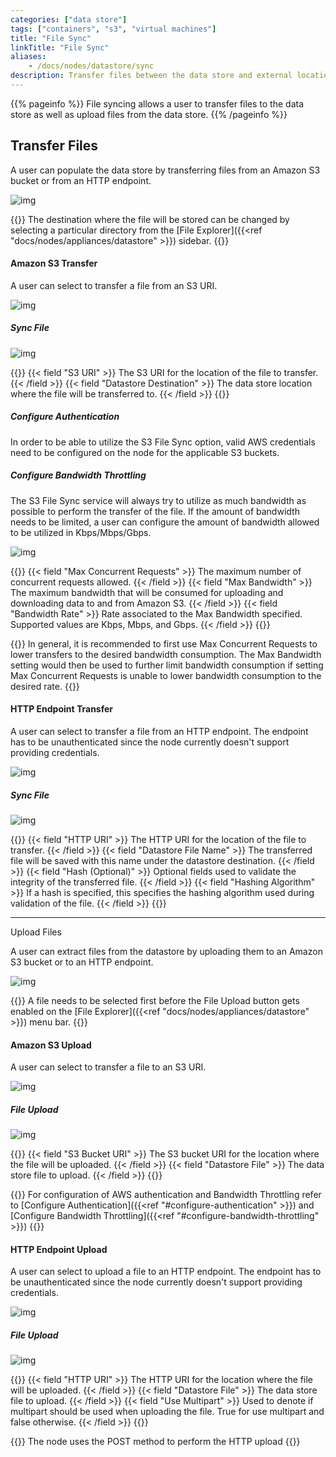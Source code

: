 ```yaml
---
categories: ["data store"]
tags: ["containers", "s3", "virtual machines"]
title: "File Sync"
linkTitle: "File Sync"
aliases: 
    - /docs/nodes/datastore/sync
description: Transfer files between the data store and external locations like S3
---
```


{{% pageinfo %}}
File syncing allows a user to transfer files to the data store as well as upload files from the data store.
{{% /pageinfo %}}

## Transfer Files

A user can populate the data store by transferring files from an Amazon S3 bucket or from an HTTP endpoint.

![img](file_explorer_toolbar_sync.png)

{{<alert color="info">}}
The destination where the file will be stored can be changed by selecting a particular directory from the [File Explorer]({{<ref "docs/nodes/appliances/datastore" >}}) sidebar.
{{</alert>}}


#### Amazon S3 Transfer

A user can select to transfer a file from an S3 URI.

![img](amazon_s3_transfer.png)

##### Sync File

![img](s3_transfer.png)

{{<fields>}}
{{< field "S3 URI" >}}
The S3 URI for the location of the file to transfer.
{{< /field >}}
{{< field "Datastore Destination" >}}
The data store location where the file will be transferred to.
{{< /field >}}
{{</fields>}}

##### Configure Authentication

In order to be able to utilize the S3 File Sync option, valid AWS credentials need to be configured on the node for the applicable S3 buckets.

##### Configure Bandwidth Throttling

The S3 File Sync service will always try to utilize as much bandwidth as possible to perform the transfer of the file.  If the amount of bandwidth needs to be limited, a user can configure the amount of bandwidth allowed to be utilized in Kbps/Mbps/Gbps.

![img](s3_bandwidth.png)

{{<fields>}}
{{< field "Max Concurrent Requests" >}}
The maximum number of concurrent requests allowed.
{{< /field >}}
{{< field "Max Bandwidth" >}}
The maximum bandwidth that will be consumed for uploading and downloading data to and from Amazon S3.
{{< /field >}}
{{< field "Bandwidth Rate" >}}
Rate associated to the Max Bandwidth specified.  Supported values are Kbps, Mbps, and Gbps.
{{< /field >}}
{{</fields>}}

{{<alert color="info">}}
In general, it is recommended to first use Max Concurrent Requests to lower transfers to the desired bandwidth consumption. The Max Bandwidth setting would then be used to further limit bandwidth consumption if setting Max Concurrent Requests is unable to lower bandwidth consumption to the desired rate.
{{</alert>}}


#### HTTP Endpoint Transfer

A user can select to transfer a file from an HTTP endpoint.  The endpoint has to be unauthenticated since the node currently doesn't support providing credentials.

![img](http_transfer.png)

##### Sync File

![img](http_transfer_config.png)

{{<fields>}}
{{< field "HTTP URI" >}}
The HTTP URI for the location of the file to transfer.
{{< /field >}}
{{< field "Datastore File Name" >}}
The transferred file will be saved with this name under the datastore destination.
{{< /field >}}
{{< field "Hash (Optional)" >}}
Optional fields used to validate the integrity of the transferred file.
{{< /field >}}
{{< field "Hashing Algorithm" >}}
If a hash is specified, this specifies the hashing algorithm used during validation of the file.
{{< /field >}}
{{</fields>}}

***

Upload Files

A user can extract files from the datastore by uploading them to an Amazon S3 bucket or to an HTTP endpoint.

![img](file_upload.png)

{{<alert color="info">}}
A file needs to be selected first before the File Upload button gets enabled on the [File Explorer]({{<ref "docs/nodes/appliances/datastore" >}}) menu bar.
{{</alert>}}

#### Amazon S3 Upload

A user can select to transfer a file to an S3 URI.

![img](s3_upload.png)

##### File Upload

![img](s3_upload_config.png)

{{<fields>}}
{{< field "S3 Bucket URI" >}}
The S3 bucket URI for the location where the file will be uploaded.
{{< /field >}}
{{< field "Datastore File" >}}
The data store file to upload.
{{< /field >}}
{{</fields>}}

{{<alert color="info">}}
For configuration of AWS authentication and Bandwidth Throttling refer to [Configure Authentication]({{<ref "#configure-authentication" >}}) and [Configure Bandwidth Throttling]({{<ref "#configure-bandwidth-throttling" >}})
{{</alert>}}

#### HTTP Endpoint Upload

A user can select to upload a file to an HTTP endpoint.  The endpoint has to be unauthenticated since the node currently doesn't support providing credentials.

![img](http_upload.png)

##### File Upload

![img](http_upload_config.png)

{{<fields>}}
{{< field "HTTP URI" >}}
The HTTP URI for the location where the file will be uploaded.
{{< /field >}}
{{< field "Datastore File" >}}
The data store file to upload.
{{< /field >}}
{{< field "Use Multipart" >}}
Used to denote if multipart should be used when uploading the file. True for use multipart and false otherwise.
{{< /field >}}
{{</fields>}}

{{<alert color="info">}}
The node uses the POST method to perform the HTTP upload
{{</alert>}}
